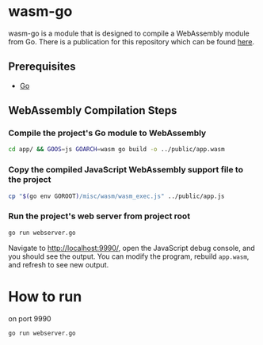 # wasm-go

wasm-go is a module that is designed to compile a WebAssembly module from Go. There is a publication for this repository which can be found [here](https://pascalallen.medium.com/how-to-compile-a-webassembly-module-from-go-a9ed5f831582).

## Prerequisites

- [Go](https://go.dev/dl/)

## WebAssembly Compilation Steps

### Compile the project's Go module to WebAssembly

```bash
cd app/ && GOOS=js GOARCH=wasm go build -o ../public/app.wasm
```

### Copy the compiled JavaScript WebAssembly support file to the project

```bash
cp "$(go env GOROOT)/misc/wasm/wasm_exec.js" ../public/app.js
```

### Run the project's web server from project root

```bash
go run webserver.go
```

Navigate to [http://localhost:9990/](http://localhost:9990/), open the JavaScript debug console, and you should
see the output. You can modify the program, rebuild `app.wasm`, and refresh to see new output.

# How to run

on port 9990

```bash
go run webserver.go
```
